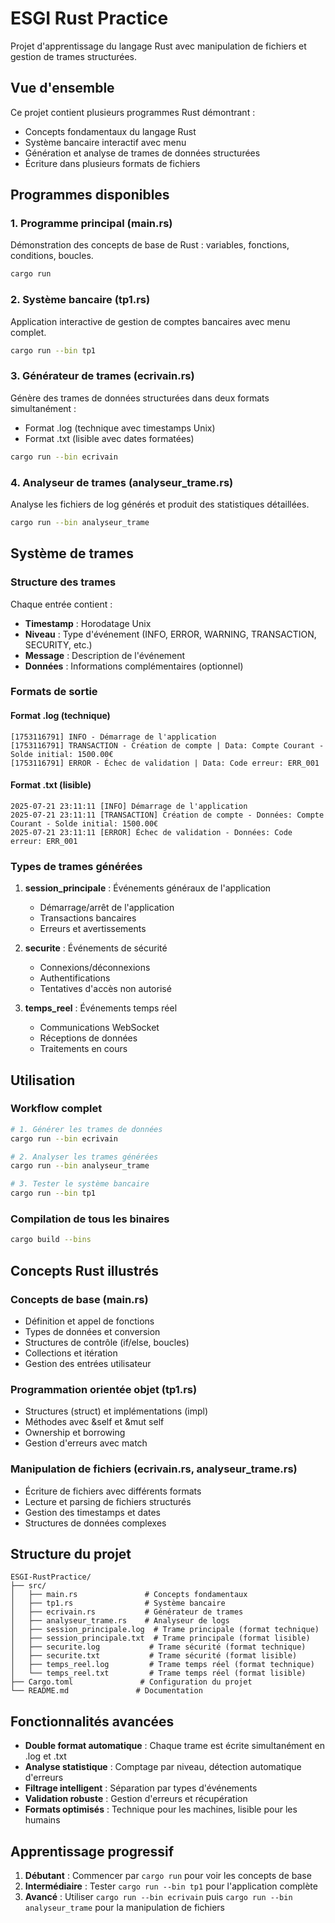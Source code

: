 # ESGI Rust Practice

Projet d'apprentissage du langage Rust avec manipulation de fichiers et gestion de trames structurées.

## Vue d'ensemble

Ce projet contient plusieurs programmes Rust démontrant :
- Concepts fondamentaux du langage Rust
- Système bancaire interactif avec menu
- Génération et analyse de trames de données structurées
- Écriture dans plusieurs formats de fichiers

## Programmes disponibles

### 1. Programme principal (main.rs)
Démonstration des concepts de base de Rust : variables, fonctions, conditions, boucles.
```bash
cargo run
```

### 2. Système bancaire (tp1.rs)
Application interactive de gestion de comptes bancaires avec menu complet.
```bash
cargo run --bin tp1
```

### 3. Générateur de trames (ecrivain.rs)
Génère des trames de données structurées dans deux formats simultanément :
- Format .log (technique avec timestamps Unix)
- Format .txt (lisible avec dates formatées)
```bash
cargo run --bin ecrivain
```

### 4. Analyseur de trames (analyseur_trame.rs)
Analyse les fichiers de log générés et produit des statistiques détaillées.
```bash
cargo run --bin analyseur_trame
```

## Système de trames

### Structure des trames
Chaque entrée contient :
- **Timestamp** : Horodatage Unix
- **Niveau** : Type d'événement (INFO, ERROR, WARNING, TRANSACTION, SECURITY, etc.)
- **Message** : Description de l'événement
- **Données** : Informations complémentaires (optionnel)

### Formats de sortie

#### Format .log (technique)
```
[1753116791] INFO - Démarrage de l'application
[1753116791] TRANSACTION - Création de compte | Data: Compte Courant - Solde initial: 1500.00€
[1753116791] ERROR - Échec de validation | Data: Code erreur: ERR_001
```

#### Format .txt (lisible)
```
2025-07-21 23:11:11 [INFO] Démarrage de l'application
2025-07-21 23:11:11 [TRANSACTION] Création de compte - Données: Compte Courant - Solde initial: 1500.00€
2025-07-21 23:11:11 [ERROR] Échec de validation - Données: Code erreur: ERR_001
```

### Types de trames générées

1. **session_principale** : Événements généraux de l'application
   - Démarrage/arrêt de l'application
   - Transactions bancaires
   - Erreurs et avertissements

2. **securite** : Événements de sécurité
   - Connexions/déconnexions
   - Authentifications
   - Tentatives d'accès non autorisé

3. **temps_reel** : Événements temps réel
   - Communications WebSocket
   - Réceptions de données
   - Traitements en cours

## Utilisation

### Workflow complet
```bash
# 1. Générer les trames de données
cargo run --bin ecrivain

# 2. Analyser les trames générées
cargo run --bin analyseur_trame

# 3. Tester le système bancaire
cargo run --bin tp1
```

### Compilation de tous les binaires
```bash
cargo build --bins
```

## Concepts Rust illustrés

### Concepts de base (main.rs)
- Définition et appel de fonctions
- Types de données et conversion
- Structures de contrôle (if/else, boucles)
- Collections et itération
- Gestion des entrées utilisateur

### Programmation orientée objet (tp1.rs)
- Structures (struct) et implémentations (impl)
- Méthodes avec &self et &mut self
- Ownership et borrowing
- Gestion d'erreurs avec match

### Manipulation de fichiers (ecrivain.rs, analyseur_trame.rs)
- Écriture de fichiers avec différents formats
- Lecture et parsing de fichiers structurés
- Gestion des timestamps et dates
- Structures de données complexes

## Structure du projet

```
ESGI-RustPractice/
├── src/
│   ├── main.rs               # Concepts fondamentaux
│   ├── tp1.rs                # Système bancaire
│   ├── ecrivain.rs           # Générateur de trames
│   ├── analyseur_trame.rs    # Analyseur de logs
│   ├── session_principale.log  # Trame principale (format technique)
│   ├── session_principale.txt  # Trame principale (format lisible)
│   ├── securite.log           # Trame sécurité (format technique)
│   ├── securite.txt           # Trame sécurité (format lisible)
│   ├── temps_reel.log         # Trame temps réel (format technique)
│   └── temps_reel.txt         # Trame temps réel (format lisible)
├── Cargo.toml               # Configuration du projet
└── README.md               # Documentation
```

## Fonctionnalités avancées

- **Double format automatique** : Chaque trame est écrite simultanément en .log et .txt
- **Analyse statistique** : Comptage par niveau, détection automatique d'erreurs
- **Filtrage intelligent** : Séparation par types d'événements
- **Validation robuste** : Gestion d'erreurs et récupération
- **Formats optimisés** : Technique pour les machines, lisible pour les humains

## Apprentissage progressif

1. **Débutant** : Commencer par `cargo run` pour voir les concepts de base
2. **Intermédiaire** : Tester `cargo run --bin tp1` pour l'application complète
3. **Avancé** : Utiliser `cargo run --bin ecrivain` puis `cargo run --bin analyseur_trame` pour la manipulation de fichiers

